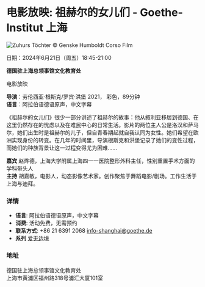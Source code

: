 # 电影放映: 祖赫尔的女儿们 - Goethe-Institut 上海

![Zuhurs Töchter](/resources/files/jpg1318/zuhurs-daughters_foto_021-formatkey-jpg-w511.jpg) © Genske Humboldt Corso Film

日期：2024年6月21日（周五）18:45-21:00

**德国驻上海总领事馆文化教育处**

电影放映

**导演**：劳伦西亚·根斯克/罗宾·洪堡 2021， 彩色，89分钟  
**语言**：阿拉伯语德语原声，中文字幕  

《祖赫尔的女儿们》很少一部分讲述了祖赫尔的故事：他从叙利亚移居到德国、在这里仍然存在的忧虑以及在难民中心的日常生活。影片的两位主人公是洛汉和萨马尔，她们出生时是祖赫尔的儿子，但自青春期起就自我认同为女性。她们希望在欧洲实现身份的转变。在几年的时间里，导演根斯克和洪堡记录了她们的变性过程，而她们的种族背景让这一过程变得尤为困难…… 

**嘉宾** 赵烨德，上海大学附属上海四一一医院整形外科主任，性别重置手术方面的学科带头人  
**主持** 胡嘉敏，电影人，动态影像艺术家。创作聚焦于舞蹈电影/剧场。工作生活于上海与迪拜。   

### 详情

- **语言**: 阿拉伯语德语原声，中文字幕
- **消费**: 活动免费，无需预约 
- **联系方式**: +86 21 6391 2068 [info-shanghai@goethe.de](mailto:info-shanghai@goethe.de)
- **系列** [爱无边境](https://www.goethe.de/ins/sha/zh/ver.cfm?event_id=25758035)

### 地址

德国驻上海总领事馆文化教育处  
上海市黄浦区福州路318号浦汇大厦101室
<!-- tcd_original_link https://www.goethe.de/ins/sha/zh/ver.cfm?event_id=25757927 -->
